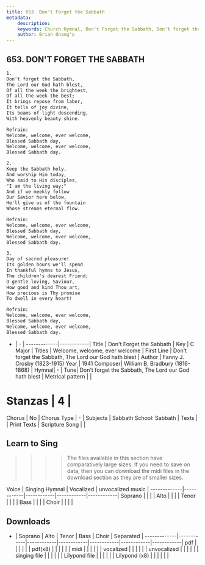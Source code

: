 ```yaml
---
title: 653. Don't Forget the Sabbath
metadata:
    description: 
    keywords: Church Hymnal, Don't Forget the Sabbath, Don't forget the Sabbath, The Lord our God hath blest, Welcome, welcome, ever welcome
    author: Brian Onang'o
---
```



## 653. DON'T FORGET THE SABBATH

```txt
1.
Don't forget the Sabbath, 
The Lord our God hath blest, 
Of all the week the brightest, 
Of all the week the best; 
It brings repose from labor, 
It tells of joy divine, 
Its beams of light descending, 
With heavenly beauty shine. 

Refrain:
Welcome, welcome, ever welcome, 
Blessed Sabbath day, 
Welcome, welcome, ever welcome, 
Blessed Sabbath day. 

2.
Keep the Sabbath holy, 
And worship Him today, 
Who said to His disciples, 
"I am the living way;" 
And if we meekly follow 
Our Savior here below, 
He'll give us of the fountain 
Whose streams eternal flow. 

Refrain:
Welcome, welcome, ever welcome, 
Blessed Sabbath day, 
Welcome, welcome, ever welcome, 
Blessed Sabbath day. 

3.
Day of sacred pleasure! 
Its golden hours we'll spend 
In thankful hymns to Jesus, 
The children's dearest Friend; 
O gentle loving, Saviour, 
How good and kind Thou art, 
How precious is Thy promise 
To dwell in every heart!

Refrain:
Welcome, welcome, ever welcome, 
Blessed Sabbath day, 
Welcome, welcome, ever welcome, 
Blessed Sabbath day. 

```

- |   -  |
-------------|------------|
Title | Don't Forget the Sabbath |
Key | C Major |
Titles | Welcome, welcome, ever welcome |
First Line | Don't forget the Sabbath, The Lord our God hath blest |
Author | Fanny J. Crosby (1823-1915)
Year | 1941
Composer| William B. Bradbury (1816-1868) |
Hymnal|  - |
Tune| Don't forget the Sabbath, The Lord our God hath blest |
Metrical pattern | |
# Stanzas | 4 |
Chorus | No |
Chorus Type | - |
Subjects | Sabbath School: Sabbath |
Texts |  |
Print Texts | 
Scripture Song |  |
  
## Learn to Sing

>>>> The files available in this section have comparatively large sizes. If you need to save on data, then you can download the midi files in the download section as they are of smaller sizes.

Voice |  Singing Hymnal | Vocalized | unvocalized music |
-------------|------------|------------|------------|------------|
Soprano | | | |
Alto | | | |
Tenor | | | |
Bass | | | |
Choir | | | |

## Downloads

- |  Soprano | Alto | Tenor | Bass | Choir | Separated |
-------------|------------|------------|------------|------------|------------|------------|
pdf | | | | | |
pdf(x8) | | | | | |
midi | | | | | |
vocalized | | | | | |
unvocalized | | | | | |
singing file | | | | | |
Lilypond file | | | | | |
Lilypond (x8) | | | | | |
  